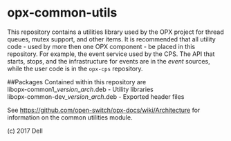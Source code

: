 # opx-common-utils
This repository contains a utilities library used by the OPX project for thread queues, mutex support, and other items. It is recommended that all utility code - used by more then one OPX component - be placed in this repository. For example, the event service used by the CPS. The API that starts, stops, and the infrastructure for events are in the _event_ sources, while the user code is in the `opx-cps` repository.

##Packages
Contained within this repository are  
libopx-common1\_*version*\_*arch*.deb      - Utility libraries  
libopx-common-dev\_*version*\_*arch*.deb   - Exported header files

See https://github.com/open-switch/opx-docs/wiki/Architecture for information on the common utilities module.

(c) 2017 Dell
